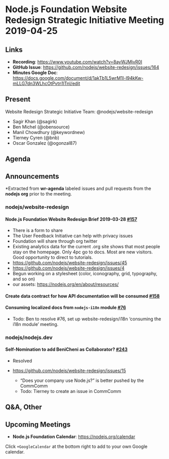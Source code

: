# Node.js Foundation Website Redesign Strategic Initiative Meeting 2019-04-25

## Links

* **Recording**: <https://www.youtube.com/watch?v=8ayWJMjvR0I>
* **GitHub Issue**: <https://github.com/nodejs/website-redesign/issues/164>
* **Minutes Google Doc**: <https://docs.google.com/document/d/1akTb1L5wrM1I-l94kKw-mLLG7dn3WLhcOtPvtn1lTnI/edit>

## Present

Website Redesign Strategic Initiative Team: @nodejs/website-redesign

* Sagir Khan (@sagirk)
* Ben Michel (@obensource)
* Manil Chowdhury (@keywordnew)
* Tierney Cyren (@bnb)
* Oscar Gonzalez (@ogonzal87)

## Agenda

## Announcements

\*Extracted from **wr-agenda** labeled issues and pull requests from the **nodejs org** prior to the meeting.

### nodejs/website-redesign

#### Node.js Foundation Website Redesign Brief 2019-03-28 [#157](https://github.com/nodejs/website-redesign/issues/157)

* There is a form to share
* The User Feedback Initiative can help with privacy issues
* Foundation will share through org twitter
* Existing analytics data for the current .org site shows that most people stay on the homepage. Only 4pc go to docs. Most are new visitors. Good opportunity to direct to tutorials.
* <https://github.com/nodejs/website-redesign/issues/45>
* <https://github.com/nodejs/website-redesign/issues/4>
* Begun working on a stylesheet (color, iconography, grid, typography, and so on)
* our assets: <https://nodejs.org/en/about/resources/>

#### Create data contract for how API documentation will be consumed [#158](https://github.com/nodejs/website-redesign/issues/158)

#### Consuming localized docs from `nodejs-i18n` module [#76](https://github.com/nodejs/website-redesign/issues/76)

* Todo: Ben to resolve #76, set up website-redesign/i18n ‘consuming the i18n module’ meeting.

### nodejs/nodejs.dev

#### Self-Nomination to add BeniCheni as Collaborator? [#243](https://github.com/nodejs/nodejs.dev/issues/243)

* Resolved

* <https://github.com/nodejs/website-redesign/issues/15>
  * “Does your company use Node.js?” is better pushed by the CommComm
  * Todo: Tierney to create an issue in CommComm

## Q\&A, Other

## Upcoming Meetings

* **Node.js Foundation Calendar**: <https://nodejs.org/calendar>

Click `+GoogleCalendar` at the bottom right to add to your own Google calendar.
